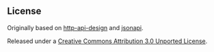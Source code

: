 ## License

Originally based on [http-api-design](https://github.com/interagent/http-api-design) and [jsonapi](http://jsonapi.org/).

Released under a [Creative Commons Attribution 3.0 Unported License](http://creativecommons.org/licenses/by/3.0/).
